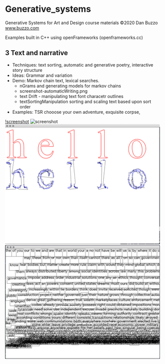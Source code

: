 # Generative_systems
Generative Systems for Art and Design course materials
 ©2020 Dan Buzzo
 www.buzzo.com

 Examples built in C++ using openFrameworks (openframeworks.cc)

## 3 Text and narrative

* Techniques: text sorting, automatic and generative poetry, interactive story structure
* Ideas: Grammar and variation
* Demo: Markov chain text, lexical searches. 
  * nGrams and generating models for markov chains
  * screenshot-automaticWriting.png
  * text Drift - manipulating text font characetr outlines
  * textSortingManipulation sorting and scaling text based upon sort order
* Examples: TSR chooose your own adventure, exquisite corpse, 
  

[!screenshot](nGrams/screenshot-nGrams.png)
![screenshot](automaticWriting/screenshot-automaticWriting.png)
![screenshot](textDrift/screenshot-textDrift.png)
![screenshot](textSortingManipulation/screenshot-textSortingManipulation.png)
